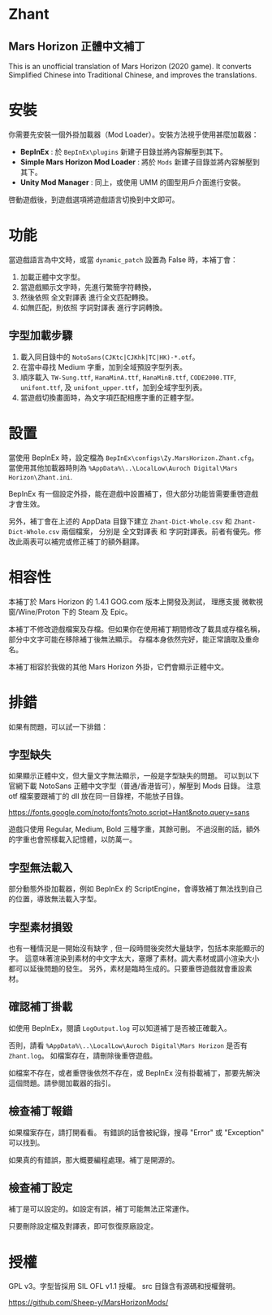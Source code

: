 # Zhant #
## Mars Horizon 正體中文補丁 ##

This is an unofficial translation of Mars Horizon (2020 game).
It converts Simplified Chinese into Traditional Chinese, and improves the translations.


# 安裝 #

你需要先安裝一個外掛加載器（Mod Loader）。安裝方法視乎使用甚麼加載器：

* **BepInEx** : 於 `BepInEx\plugins` 新建子目錄並將內容解壓到其下。
* **Simple Mars Horizon Mod Loader** : 將於 `Mods` 新建子目錄並將內容解壓到其下。
* **Unity Mod Manager** : 同上，或使用 UMM 的圖型用戶介面進行安裝。

啓動遊戲後，到遊戲選項將遊戲語言切換到中文即可。


# 功能 #

當遊戲語言為中文時，或當 `dynamic_patch` 設置為 False 時，本補丁會：

1. 加載正體中文字型。
2. 當遊戲顯示文字時，先進行繁簡字符轉換，
3. 然後依照 全文對譯表 進行全文匹配轉換。
4. 如無匹配，則依照 字詞對譯表 進行字詞轉換。

## 字型加載步驟 ##

1. 載入同目錄中的 `NotoSans(CJKtc|CJKhk|TC|HK)-*.otf`。
2. 在當中尋找 Medium 字重，加到全域預設字型列表。
3. 順序載入 `TW-Sung.ttf`, `HanaMinA.ttf`, `HanaMinB.ttf`, `CODE2000.TTF`, `unifont.ttf`, 及 `unifont_upper.ttf`，加到全域字型列表。
4. 當遊戲切換畫面時，為文字項匹配相應字重的正體字型。


# 設置 #

當使用 BepInEx 時，設定檔為 `BepInEx\configs\Zy.MarsHorizon.Zhant.cfg`。
當使用其他加載器時則為 `%AppData%\..\LocalLow\Auroch Digital\Mars Horizon\Zhant.ini`.

BepInEx 有一個設定外掛，能在遊戲中設置補丁，但大部分功能皆需要重啓遊戲才會生效。

另外，補丁會在上述的 AppData 目錄下建立 `Zhant-Dict-Whole.csv` 和 `Zhant-Dict-Whole.csv` 兩個檔案，
分別是 全文對譯表 和 字詞對譯表。前者有優先。修改此兩表可以補完或修正補丁的額外翻譯。



# 相容性 #

本補丁於 Mars Horizon 的 1.4.1 GOG.com 版本上開發及測試，
理應支援 微軟視窗/Wine/Proton 下的 Steam 及 Epic。

本補丁不修改遊戲檔案及存檔。但如果你在使用補丁期間修改了載具或存檔名稱，部分中文字可能在移除補丁後無法顯示。
存檔本身依然完好，能正常讀取及重命名。

本補丁相容於我做的其他 Mars Horizon 外掛，它們會顯示正體中文。


# 排錯 #

如果有問題，可以試一下排錯：

## 字型缺失 ##

如果顯示正體中文，但大量文字無法顯示，一般是字型缺失的問題。
可以到以下官網下載 NotoSans 正體中文字型（普通/香港皆可），解壓到 Mods 目錄。
注意 otf 檔案要跟補丁的 dll 放在同一目錄裡，不能放子目錄。

https://fonts.google.com/noto/fonts?noto.script=Hant&noto.query=sans

遊戲只使用 Regular, Medium, Bold 三種字重，其餘可刪。
不過沒刪的話，額外的字重也會照樣載入記憶體，以防萬一。

## 字型無法載入 ##

部分動態外掛加載器，例如 BepInEx 的 ScriptEngine，會導致補丁無法找到自己的位置，導致無法載入字型。

## 字型素材損毀 ##

也有一種情況是一開始沒有缺字﹐但一段時間後突然大量缺字，包括本來能顯示的字。
這意味著渲染到素材的中文字太大，塞爆了素材。調大素材或調小渲染大小都可以延後問題的發生。
另外，素材是臨時生成的。只要重啓遊戲就會重設素材。

## 確認補丁掛載 ##

如使用 BepInEx，閱讀 `LogOutput.log` 可以知道補丁是否被正確載入。

否則，請看 `%AppData%\..\LocalLow\Auroch Digital\Mars Horizon` 是否有 `Zhant.log`。
如檔案存在，請刪除後重啓遊戲。

如檔案不存在，或者重啓後依然不存在，或 BepInEx 沒有掛載補丁，那要先解決這個問題。請參閱加載器的指引。

## 檢查補丁報錯 ##

如果檔案存在，請打開看看。
有錯誤的話會被紀錄，搜尋 "Error" 或 "Exception" 可以找到。

如果真的有錯誤，那大概要編程處理。補丁是開源的。

## 檢查補丁設定 ##

補丁是可以設定的。如設定有誤，補丁可能無法正常運作。

只要刪除設定檔及對譯表，即可恢復原廠設定。


# 授權 #

GPL v3。字型皆採用 SIL OFL v1.1 授權。
src 目錄含有源碼和授權聲明。

https://github.com/Sheep-y/MarsHorizonMods/